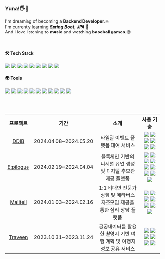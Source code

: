 ### Yuna!🖐🌻

I'm dreaming of becoming a **Backend Developer**.🔥
<br>
I'm currently learning _**Spring Boot**_, _**JPA**_ 🚀
<br>
And I love listening to **music** and watching **baseball games**.😍

<br>

#### 🛠 Tech Stack
  <img src="https://img.shields.io/badge/Java-007396?style=for-the-badge&logo=OpenJDK&logoColor=white"> <img src="https://img.shields.io/badge/Spring-6DB33F?style=for-the-badge&logo=spring&logoColor=white"> <img src="https://img.shields.io/badge/Hibernate-59666C?style=for-the-badge&logo=hibernate&logoColor=white"> <img src="https://img.shields.io/badge/Javascript-F7DF1E?style=for-the-badge&logo=javascript&logoColor=FFF"/> <img src="https://img.shields.io/badge/Html5-E34F26?style=for-the-badge&logo=html5&logoColor=FFF"/> <img src="https://img.shields.io/badge/CSS-1572B6?style=for-the-badge&logo=css3&logoColor=FFF"/> <img src="https://img.shields.io/badge/Vue.js-4FC08D?style=for-the-badge&logo=vue.js&logoColor=white"> <img src="https://img.shields.io/badge/Mysql-4479A1?style=for-the-badge&logo=mysql&logoColor=white"> <img src="https://img.shields.io/badge/Redis-DC382D?style=for-the-badge&logo=redis&logoColor=white">

#### 🌍 Tools
   <img src="https://img.shields.io/badge/Docker-2496ED?style=for-the-badge&logo=docker&logoColor=white"> <img src="https://img.shields.io/badge/Jenkins-D24939?style=for-the-badge&logo=jenkins&logoColor=white"> <img src="https://img.shields.io/badge/Nginx-009639?style=for-the-badge&logo=nginx&logoColor=white"> <img src="https://img.shields.io/badge/Amazon EC2-FF9900?style=for-the-badge&logo=amazonec2&logoColor=white"> <img src="https://img.shields.io/badge/Amazon S3-569A31?style=for-the-badge&logo=amazons3&logoColor=white"> <img src="https://img.shields.io/badge/Git-F05032?style=for-the-badge&logo=git&logoColor=white"> <img src="https://img.shields.io/badge/Github-181717?style=for-the-badge&logo=github&logoColor=white"> <img src="https://img.shields.io/badge/Gitlab-FC6D26?style=for-the-badge&logo=gitlab&logoColor=white"> <img src="https://img.shields.io/badge/Jira-0052CC?style=for-the-badge&logo=jira&logoColor=white"> <img src="https://img.shields.io/badge/IntelliJ IDEA-000000?style=for-the-badge&logo=intellijidea&logoColor=white"> <img src="https://img.shields.io/badge/Eclipse IDE-2C2255?style=for-the-badge&logo=eclipseide&logoColor=white">

<br><br>

<table style="text-align: center;">
  <tr>
    <th>프로젝트</th>
    <th>기간</th>
    <th>소개</th>
    <th>사용 기술</th>
  </tr>
  <tr>
    <td><a href="https://github.com/kn9012/DDIB">DDIB</a></td>
    <td>2024.04.08~2024.05.20</td>
    <td>타임딜 이벤트 플랫폼 대여 서비스</td>
    <td><img src="https://img.shields.io/badge/java-007396?style=flat&logo=openjdk&logoColor=white"> <img src="https://img.shields.io/badge/spring boot-6DB33F?style=flat&logo=springboot&logoColor=white"> <img src="https://img.shields.io/badge/hibernate-59666C?style=flat&logo=hibernate&logoColor=white"> <img src="https://img.shields.io/badge/mysql-4479A1?style=flat&logo=mysql&logoColor=white"> <img src="https://img.shields.io/badge/spring security-6DB33F?style=flat&logo=springsecurity&logoColor=white"> <img src="https://img.shields.io/badge/Redis-DC382D?style=flat&logo=redis&logoColor=white"></td>
  </tr>
  <tr>
    <td><a href="https://github.com/kn9012/Epilogue">E:pilogue</a></td>
    <td>2024.02.19~2024.04.04</td>
    <td>블록체인 기반의 디지털 유언 생성 및 디지털 추모관 제공 플랫폼</td>
    <td><img src="https://img.shields.io/badge/java-007396?style=flat&logo=openjdk&logoColor=white"> <img src="https://img.shields.io/badge/spring boot-6DB33F?style=flat&logo=springboot&logoColor=white"> <img src="https://img.shields.io/badge/hibernate-59666C?style=flat&logo=hibernate&logoColor=white"> <img src="https://img.shields.io/badge/mysql-4479A1?style=flat&logo=mysql&logoColor=white"> <img src="https://img.shields.io/badge/Redis-DC382D?style=flat&logo=redis&logoColor=white"> <img src="https://img.shields.io/badge/aws-232F3E?style=flat&logo=amazonaws&logoColor=white"> <img src="https://img.shields.io/badge/docker-2496ED?style=flat&logo=docker&logoColor=white"> <img src="https://img.shields.io/badge/jenkins-D24939?style=flat&logo=jenkins&logoColor=white"> <img src="https://img.shields.io/badge/amazon s3-569A31?style=flat&logo=amazons3&logoColor=white"></td>
  </tr>
  <tr>
    <td><a href="https://github.com/kn9012/Malitell">Malitell</a></td>
    <td>2024.01.03~2024.02.16</td>
    <td>1:1 비대면 전문가 상담 및 메타버스 자조모임 제공을 통한 심리 상담 플랫폼</td>
    <td><img src="https://img.shields.io/badge/java-007396?style=flat&logo=openjdk&logoColor=white"> <img src="https://img.shields.io/badge/spring boot-6DB33F?style=flat&logo=springboot&logoColor=white"> <img src="https://img.shields.io/badge/hibernate-59666C?style=flat&logo=hibernate&logoColor=white"> <img src="https://img.shields.io/badge/mysql-4479A1?style=flat&logo=mysql&logoColor=white"> <img src="https://img.shields.io/badge/spring security-6DB33F?style=flat&logo=springsecurity&logoColor=white"> <img src="https://img.shields.io/badge/Redis-DC382D?style=flat&logo=redis&logoColor=white"> <img src="https://img.shields.io/badge/stomp-000000?style=flat&logo=springstomp&logoColor=white"></td>
  </tr>
  <tr>
    <td><a href="https://github.com/kn9012/Traveen">Traveen</a></td>
    <td>2023.10.31~2023.11.24</td>
    <td>공공데이터를 활용한 촬영지 기반 여행 계획 및 여행지 정보 공유 서비스</td>
    <td><img src="https://img.shields.io/badge/java-007396?style=flat&logo=openjdk&logoColor=white"> <img src="https://img.shields.io/badge/spring boot-6DB33F?style=flat&logo=springboot&logoColor=white"> <img src="https://img.shields.io/badge/mybatis-000000?style=flat&logo=mybatis&logoColor=white"> <img src="https://img.shields.io/badge/mysql-4479A1?style=flat&logo=mysql&logoColor=white"> <img src="https://img.shields.io/badge/vue.js-4FC08D?style=flat&logo=vue.js&logoColor=white"> <img src="https://img.shields.io/badge/javascript-f7df1e?style=flat&logo=javascript&logoColor=white"></td>
  </tr>
</table>

<br />


